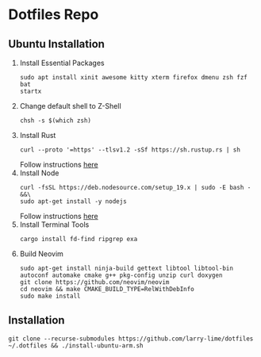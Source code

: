 # Dotfiles Repo

## Ubuntu Installation
1. Install Essential Packages
    ```shell
    sudo apt install xinit awesome kitty xterm firefox dmenu zsh fzf bat
    startx
    ```
2. Change default shell to Z-Shell
    ```shell
    chsh -s $(which zsh)
    ```
3. Install Rust
    ```shell
    curl --proto '=https' --tlsv1.2 -sSf https://sh.rustup.rs | sh
    ```
    Follow instructions [here](https://www.rust-lang.org/tools/install) 
4. Install Node
    ```shell
    curl -fsSL https://deb.nodesource.com/setup_19.x | sudo -E bash - &&\
    sudo apt-get install -y nodejs
    ```
    Follow instructions [here](https://github.com/nodesource/distributions/blob/master/README.md#debinstall) 
5. Install Terminal Tools
    ```shell
    cargo install fd-find ripgrep exa
    ```
6. Build Neovim
    ```shell
    sudo apt-get install ninja-build gettext libtool libtool-bin autoconf automake cmake g++ pkg-config unzip curl doxygen
    git clone https://github.com/neovim/neovim
    cd neovim && make CMAKE_BUILD_TYPE=RelWithDebInfo
    sudo make install
    ```

## Installation
```shell
git clone --recurse-submodules https://github.com/larry-lime/dotfiles ~/.dotfiles && ./install-ubuntu-arm.sh
```
